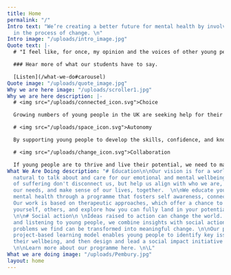 ```yaml
---
title: Home
permalink: "/"
Intro text: "We’re creating a better future for mental health by involving young people
  in the process of change. \n"
Intro image: "/uploads/intro_image.jpg"
Quote text: |-
  # "I feel like, for once, my opinion and the voices of other young people have been listened to and that they actually matter."

  ### Hear more of what our students have to say.

  [Listen](/what-we-do#carousel)
Quote image: "/uploads/quote_image.jpg"
Why we are here image: "/uploads/scroller1.jpg"
Why we are here description: |-
  # <img src="/uploads/connected_icon.svg">Choice

  Growing numbers of young people in the UK are seeking help for their mental health, but many aren’t getting the support they need. With the NHS unable to meet the rising demand, we believe it's time for a new approach, one that is co-created with young people outside of clinical settings.

  # <img src="/uploads/space_icon.svg">Autonomy

  By supporting young people to develop the skills, confidence, and knowledge to look after their mental health, we can help them find meaning and opportunity in the everyday struggles of life. We run trauma-informed mental health education programs in schools, giving young people the tools to explore their minds and emotions in a safe and familiar environment.

  # <img src="/uploads/change_icon.svg">Collaboration

  If young people are to thrive and live their potential, we need to make sure our society's approach to mental health is working. We work alongside young people and psychologists to create social impact and research projects that enable young people's experiences, views and ideas to be a driving force for change.
What We Are Doing description: "# Education\n\nOur vision is for a world where it's
  natural to talk about and care for our emotional and mental wellbeing. Where times
  of suffering don't disconnect us, but help us align with who we are, acknowledge
  our needs, and make sense of our lives, together.  \n\nWe educate young people about
  mental health through a programme that fosters self awareness, connection, and hope.
  Our work is based on therapeutic approaches, which offer a chance to understand
  yourself, others, and explore how you can fully land in your potential, with integrity.
  \n\n# Social action\n \nIdeas raised to action can change the world. Working with
  and listening to young people, we combine insights with social action so that the
  problems we find can be transformed into meaningful change. \n\nOur programme's
  project-based learning model enables young people to identify key issues affecting
  their wellbeing, and then design and lead a social impact initiative as a solution.
  \n\nLearn more about our programme here. \n\L"
What we are doing image: "/uploads/Pembury.jpg"
layout: home
---
```


## 